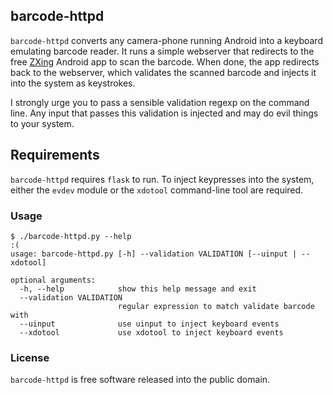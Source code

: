 ## barcode-httpd

`barcode-httpd` converts any camera-phone running Android into a keyboard emulating barcode reader. It runs a simple
webserver that redirects to the free [ZXing](https://code.google.com/p/zxing/) Android app to scan the barcode. When
done, the app redirects back to the webserver, which validates the scanned barcode and injects it into the system as
keystrokes.

I strongly urge you to pass a sensible validation regexp on the command line. Any input that passes this validation is
injected and may do evil things to your system.

## Requirements

`barcode-httpd` requires `flask` to run. To inject keypresses into the system, either the `evdev` module or the
`xdotool` command-line tool are required.

### Usage

	$ ./barcode-httpd.py --help                                                                                                                                                                                                                                                         :(
	usage: barcode-httpd.py [-h] --validation VALIDATION [--uinput | --xdotool]
	
	optional arguments:
	  -h, --help            show this help message and exit
	  --validation VALIDATION
	                        regular expression to match validate barcode with
	  --uinput              use uinput to inject keyboard events
	  --xdotool             use xdotool to inject keyboard events

### License

`barcode-httpd` is free software released into the public domain.
